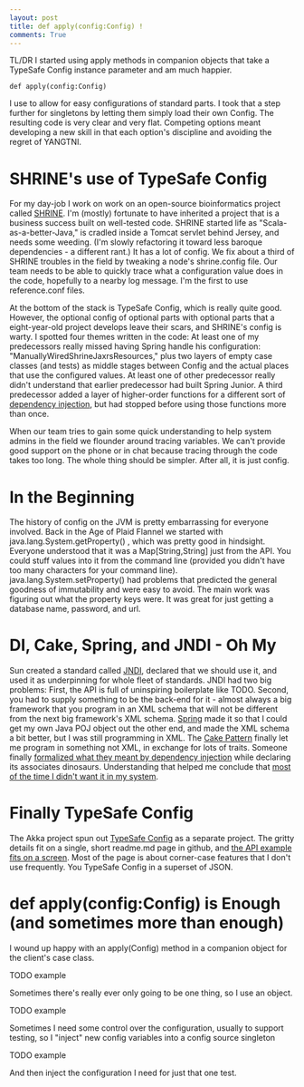 ```yaml
---
layout: post
title: def apply(config:Config) !
comments: True
---
```


TL/DR I started using apply methods in companion objects that take a TypeSafe Config instance parameter and am much happier. 

    def apply(config:Config) 
    
I use to allow for easy configurations of standard parts. I took that a step further for singletons by letting them simply load their own Config. The resulting code is very clear and very flat. Competing options meant developing a new skill in that each option's discipline and avoiding the regret of YANGTNI.

# SHRINE's use of TypeSafe Config

For my day-job I work on work on an open-source bioinformatics project called [SHRINE](https://catalyst.harvard.edu/services/shrine/). I'm (mostly) fortunate to have inherited a project that is a business success built on well-tested code. SHRINE started life as "Scala-as-a-better-Java," is cradled inside a Tomcat servlet behind Jersey, and needs some weeding. (I'm slowly refactoring it toward less baroque dependencies - a different rant.) It has a lot of config. We fix about a third of SHRINE troubles in the field by tweaking a node's shrine.config file. Our team needs to be able to quickly trace what a configuration value does in the code, hopefully to a nearby log message. I'm the first to use reference.conf files.

At the bottom of the stack is TypeSafe Config, which is really quite good. However, the optional config of optional parts with optional parts that a eight-year-old project develops leave their scars, and SHRINE's config is warty. I spotted four themes written in the code: At least one of my predecessors really missed having Spring handle his configuration: "ManuallyWiredShrineJaxrsResources," plus two layers of empty case classes (and tests) as middle stages between Config and the actual places that use the configured values. At least one of other predecessor really didn't understand that earlier predecessor had built Spring Junior. A third predecessor added a layer of higher-order functions for a different sort of [dependency injection](http://www.lihaoyi.com/post/StrategicScalaStylePrincipleofLeastPower.html#dependency-injection), but had stopped before using those functions more than once.

When our team tries to gain some quick understanding to help system admins in the field we flounder around tracing variables. We can't provide good support on the phone or in chat because tracing through the code takes too long. The whole thing should be simpler. After all, it is just config.
 
# In the Beginning 
 
The history of config on the JVM is pretty embarrassing for everyone involved. Back in the Age of Plaid Flannel we started with java.lang.System.getProperty() , which was pretty good in hindsight. Everyone understood that it was a Map[String,String] just from the API. You could stuff values into it from the command line (provided you didn't have too many characters for your command line). java.lang.System.setProperty() had problems that predicted the general goodness of immutability and were easy to avoid. The main work was figuring out what the property keys were. It was great for just getting a database name, password, and url.

# DI, Cake, Spring, and JNDI - Oh My

Sun created a standard called [JNDI](http://www.oracle.com/technetwork/java/jndi/), declared that we should use it, and used it as underpinning for whole fleet of standards. JNDI had two big problems: First, the API is full of uninspiring boilerplate like TODO. Second, you had to supply something to be the back-end for it - almost always a big framework that you program in an XML schema that will not be different from the next big framework's XML schema. [Spring](https://projects.spring.io/spring-framework/) made it so that I could get my own Java POJ object out the other end, and made the XML schema a bit better, but I was still programming in XML. The [Cake Pattern](http://www.cakesolutions.net/teamblogs/2011/12/19/cake-pattern-in-depth) finally let me program in something not XML, in exchange for lots of traits. Someone finally [formalized what they meant by dependency injection](http://www.cakesolutions.net/teamblogs/2011/12/15/dependency-injection-vs-cake-pattern) while declaring its associates dinosaurs. Understanding that helped me conclude that [most of the time I didn't want it in my system](http://www.lihaoyi.com/post/StrategicScalaStylePrincipleofLeastPower.html#hardcode-it). 

# Finally TypeSafe Config

The Akka project spun out [TypeSafe Config](https://github.com/typesafehub/config) as a separate project. The gritty details fit on a single, short readme.md page in github, and [the API example fits on a screen](https://github.com/typesafehub/config#api-example). Most of the page is about corner-case features that I don't use frequently. You TypeSafe Config in a superset of JSON. 

# def apply(config:Config) is Enough (and sometimes more than enough)

I wound up happy with an apply(Config) method in a companion object for the client's case class.
 
TODO example
 
Sometimes there's really ever only going to be one thing, so I use an object.

TODO example

Sometimes I need some control over the configuration, usually to support testing, so I "inject" new config variables into a config source singleton

TODO example

And then inject the configuration I need for just that one test.

